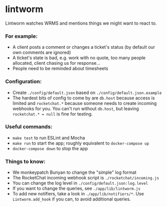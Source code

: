 # lintworm

Lintworm watches WRMS and mentions things we might want to react to.

### For example:

 - A client posts a comment or changes a ticket's status (by default our own comments are ignored)
 - A ticket's state is bad, e.g. work with no quote, too many people allocated, client chasing us for response&hellip;
 - People need to be reminded about timesheets

### Configuration:

 - Create `./config/default.json` based on `./config/default.json.example`
 - The hardest bits of config to come by are `db.host` because access is limited and `rocketchat.*` because someone needs to create incoming webhooks for you. You can't run without `db.host`, but leaving `rocketchat.* = null` is fine for testing.

### Useful commands:

 - `make test` to run ESLint and Mocha
 - `make run` to start the app; roughly equivalent to `docker-compose up`
 - `docker-compose down` to stop the app

### Things to know:

 - We monkeypatch Bunyan to change the "simple" log format
 - The RocketChat incoming webhook script is `./rocketchat/incoming.js`
 - You can change the log level in `./config/default.json:log.level`
 - If you want to change the queries, see `./app/lib/lintworm.js`
 - To add new notifiers, take a look in `./app/lib/notifiers/*`. Use `Lintworm.add_hook` if you can, to avoid additional queries.
